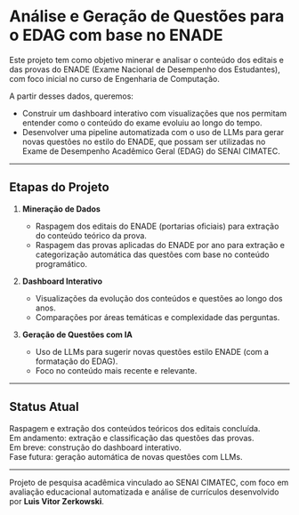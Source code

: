 # Análise e Geração de Questões para o EDAG com base no ENADE

Este projeto tem como objetivo minerar e analisar o conteúdo dos editais e das provas do ENADE (Exame Nacional de Desempenho dos Estudantes), com foco inicial no curso de Engenharia de Computação.

A partir desses dados, queremos:

- Construir um dashboard interativo com visualizações que nos permitam entender como o conteúdo do exame evoluiu ao longo do tempo.
- Desenvolver uma pipeline automatizada com o uso de LLMs para gerar novas questões no estilo do ENADE, que possam ser utilizadas no Exame de Desempenho Acadêmico Geral (EDAG) do SENAI CIMATEC.

---

## Etapas do Projeto

1. **Mineração de Dados**
   - Raspagem dos editais do ENADE (portarias oficiais) para extração do conteúdo teórico da prova.
   - Raspagem das provas aplicadas do ENADE por ano para extração e categorização automática das questões com base no conteúdo programático.

3. **Dashboard Interativo**
   - Visualizações da evolução dos conteúdos e questões ao longo dos anos.
   - Comparações por áreas temáticas e complexidade das perguntas.

4. **Geração de Questões com IA**
   - Uso de LLMs para sugerir novas questões estilo ENADE (com a formatação do EDAG).
   - Foco no conteúdo mais recente e relevante.

---

## Status Atual

Raspagem e extração dos conteúdos teóricos dos editais concluída.  
Em andamento: extração e classificação das questões das provas.  
Em breve: construção do dashboard interativo.  
Fase futura: geração automática de novas questões com LLMs.

---

Projeto de pesquisa acadêmica vinculado ao SENAI CIMATEC, com foco em avaliação educacional automatizada e análise de currículos desenvolvido por **Luis Vitor Zerkowski**.
